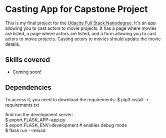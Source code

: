 # Casting App for Capstone Project

This is my final project for the [Udacity Full Stack Nanodegree](https://www.udacity.com/course/full-stack-web-developer-nanodegree--nd004). It's an app allowing you to cast actors to movie projects. It has a page where movies are listed, a page where actors are listed, and a form allowing you to cast actors to movie projects. Casting actors to movies should update the movie details.

## Skills covered
- Coming soon!

## Dependencies
To access it, you need to download the requirements:
$ pip3 install -r requirements.txt

And run the development server: </br>
$ export FLASK_APP=app.py </br>
$ export FLASK_ENV=development # enables debug mode </br>
$ flask run --reload

